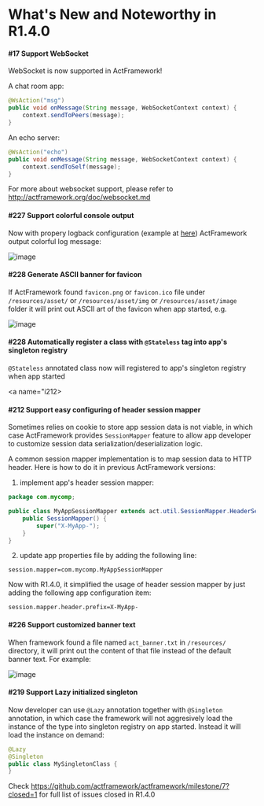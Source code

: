 # What's New and Noteworthy in R1.4.0

<a name="i17"></a>
#### #17 Support WebSocket

WebSocket is now supported in ActFramework!

A chat room app:

```java
@WsAction("msg")
public void onMessage(String message, WebSocketContext context) {
    context.sendToPeers(message);
}
```

An echo server:

```java
@WsAction("echo")
public void onMessage(String message, WebSocketContext context) {
    context.sendToSelf(message);
}
```

For more about websocket support, please refer to http://actframework.org/doc/websocket.md

<a name="i227"></a>
#### #227 Support colorful console output

Now with propery logback configuration (example at [here](https://gist.github.com/greenlaw110/ac76d69df802dc7da5d2315e0e8df954)) ActFramework output colorful log message:

![image](https://user-images.githubusercontent.com/216930/27064441-b4fa45ba-503a-11e7-859a-cb5456c7bb40.png)

<a name="i228"></a>
#### #228 Generate ASCII banner for favicon

If ActFramework found `favicon.png` or `favicon.ico` file under `/resources/asset/` or `/resources/asset/img` or `/resources/asset/image` folder it will print out ASCII art of the favicon when app started, e.g.

![image](https://user-images.githubusercontent.com/216930/27064721-27e0fe10-503c-11e7-95fc-2c5004f84672.png)

<a name="i220"></a>
#### #228 Automatically register a class with `@Stateless` tag into app's singleton registry

`@Stateless` annotated class now will registered to app's singleton registry when app started

<a name="i212></a>
#### #212 Support easy configuring of header session mapper

Sometimes relies on cookie to store app session data is not viable, in which case ActFramework provides `SessionMapper` feature to allow app developer to customize session data serialization/deserialization logic.

A common session mapper implementation is to map session data to HTTP header. Here is how to do it in previous ActFramework versions:

1. implement app's header session mapper:

```java
package com.mycomp;

public class MyAppSessionMapper extends act.util.SessionMapper.HeaderSessionMapper {
    public SessionMapper() {
        super("X-MyApp-");
    }
}
```

2. update app properties file by adding the following line:

```
session.mapper=com.mycomp.MyAppSessionMapper
```

Now with R1.4.0, it simplified the usage of header session mapper by just adding the following app configuration item:

```
session.mapper.header.prefix=X-MyApp-
```

<a name="i226"></a>
#### #226 Support customized banner text 

When framework found a file named `act_banner.txt` in `/resources/` directory, it will print out the content of that file instead of the default banner text. For example:

![image](https://user-images.githubusercontent.com/216930/27065574-6ff589aa-5041-11e7-8806-1c2c76e7d996.png)

<a name="i219"></a>
#### #219 Support Lazy initialized singleton

Now developer can use `@Lazy` annotation together with `@Singleton` annotation, in which case the framework will not aggresively load the instance of the type into singleton registry on app started. Instead it will load the instance on demand:

```java
@Lazy
@Singleton
public class MySingletonClass {
}
```

Check https://github.com/actframework/actframework/milestone/7?closed=1 for full list of issues closed in R1.4.0
